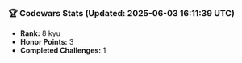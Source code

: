 ### 🏆 Codewars Stats (Updated: 2025-06-03 16:11:39 UTC)

- **Rank:** 8 kyu
- **Honor Points:** 3
- **Completed Challenges:** 1

